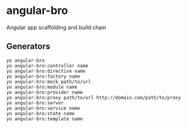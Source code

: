 # angular-bro
Angular app scaffolding and build chain

## Generators
```
yo angular-bro
yo angular-bro:controller name
yo angular-bro:directive name
yo angular-bro:factory name
yo angular-bro:mock path/to/url
yo angular-bro:module name
yo angular-bro:provider name
yo angular-bro:proxy path/to/url http://domain.com/path/to/proxy
yo angular-bro:server
yo angular-bro:service name
yo angular-bro:state name
yo angular-bro:template name
```
